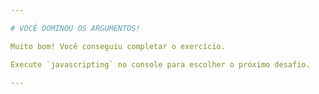 ```yaml
---

# VOCÊ DOMINOU OS ARGUMENTOS!

Muito bom! Você conseguiu completar o exercício.

Execute `javascripting` no console para escolher o próximo desafio.

---
```

